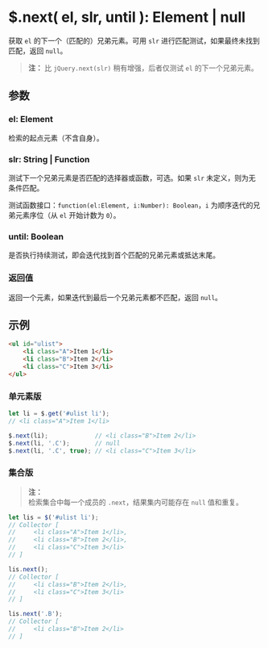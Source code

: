 # $.next( el, slr, until ): Element | null

获取 `el` 的下一个（匹配的）兄弟元素。可用 `slr` 进行匹配测试，如果最终未找到匹配，返回 `null`。

> **注：**
> 比 `jQuery.next(slr)` 稍有增强，后者仅测试 `el` 的下一个兄弟元素。


## 参数

### el: Element

检索的起点元素（不含自身）。


### slr: String | Function

测试下一个兄弟元素是否匹配的选择器或函数，可选。如果 `slr` 未定义，则为无条件匹配。

测试函数接口：`function(el:Element, i:Number): Boolean`，`i` 为顺序迭代的兄弟元素序位（从 `el` 开始计数为 `0`）。


### until: Boolean

是否执行持续测试，即会迭代找到首个匹配的兄弟元素或抵达末尾。


### 返回值

返回一个元素，如果迭代到最后一个兄弟元素都不匹配，返回 `null`。


## 示例

```html
<ul id="ulist">
    <li class="A">Item 1</li>
    <li class="B">Item 2</li>
    <li class="C">Item 3</li>
</ul>
```


### 单元素版

```js
let li = $.get('#ulist li');
// <li class="A">Item 1</li>

$.next(li);             // <li class="B">Item 2</li>
$.next(li, '.C');       // null
$.next(li, '.C', true); // <li class="C">Item 3</li>
```


### 集合版

> **注：**<br>
> 检索集合中每一个成员的 `.next`，结果集内可能存在 `null` 值和重复。

```js
let lis = $('#ulist li');
// Collector [
//     <li class="A">Item 1</li>,
//     <li class="B">Item 2</li>,
//     <li class="C">Item 3</li>
// ]

lis.next();
// Collector [
//     <li class="B">Item 2</li>,
//     <li class="C">Item 3</li>
// ]

lis.next('.B');
// Collector [
//     <li class="B">Item 2</li>
// ]
```
